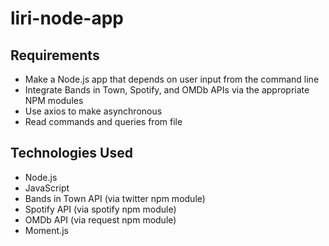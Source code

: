 # liri-node-app

## Requirements
- Make a Node.js app that depends on user input from the command line
- Integrate Bands in Town, Spotify, and OMDb APIs via the appropriate NPM modules
- Use axios to make asynchronous
- Read commands and queries from file

## Technologies Used
- Node.js
- JavaScript
- Bands in Town API (via twitter npm module)
- Spotify API (via spotify npm module)
- OMDb API (via request npm module)
- Moment.js

